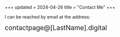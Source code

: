 +++
updated = 2024-04-26
title = "Contact Me"
+++

I can be reached by email at the address:

<span style="font-size: 1.5em">
contactpage@<span style="color: var(--color-hover)">[LastName]</span>.digital
</span>
